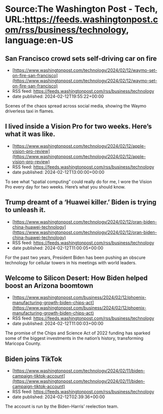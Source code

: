 # Source:The Washington Post - Tech, URL:https://feeds.washingtonpost.com/rss/business/technology, language:en-US

## San Francisco crowd sets self-driving car on fire
 - [https://www.washingtonpost.com/technology/2024/02/12/waymo-set-on-fire-san-francisco](https://www.washingtonpost.com/technology/2024/02/12/waymo-set-on-fire-san-francisco)
 - RSS feed: https://feeds.washingtonpost.com/rss/business/technology
 - date published: 2024-02-12T19:55:22+00:00

Scenes of the chaos spread across social media, showing the Waymo driverless taxi in flames.

## I lived inside a Vision Pro for two weeks. Here’s what it was like.
 - [https://www.washingtonpost.com/technology/2024/02/12/apple-vision-pro-review](https://www.washingtonpost.com/technology/2024/02/12/apple-vision-pro-review)
 - RSS feed: https://feeds.washingtonpost.com/rss/business/technology
 - date published: 2024-02-12T13:00:00+00:00

To see what “spatial computing” could really do for me, I wore the Vision Pro every day for two weeks. Here’s what you should know.

## Trump dreamt of a ‘Huawei killer.’ Biden is trying to unleash it.
 - [https://www.washingtonpost.com/technology/2024/02/12/oran-biden-china-huawei-technology](https://www.washingtonpost.com/technology/2024/02/12/oran-biden-china-huawei-technology)
 - RSS feed: https://feeds.washingtonpost.com/rss/business/technology
 - date published: 2024-02-12T11:00:05+00:00

For the past two years, President Biden has been pushing an obscure technology for cellular towers in his meetings with world leaders.

## Welcome to Silicon Desert: How Biden helped boost an Arizona boomtown
 - [https://www.washingtonpost.com/business/2024/02/12/phoenix-manufacturing-growth-biden-chips-act](https://www.washingtonpost.com/business/2024/02/12/phoenix-manufacturing-growth-biden-chips-act)
 - RSS feed: https://feeds.washingtonpost.com/rss/business/technology
 - date published: 2024-02-12T11:00:03+00:00

The promise of the Chips and Science Act of 2022 funding has sparked some of the biggest investments in the nation’s history, transforming Maricopa County.

## Biden joins TikTok
 - [https://www.washingtonpost.com/technology/2024/02/11/biden-campaign-tiktok-account](https://www.washingtonpost.com/technology/2024/02/11/biden-campaign-tiktok-account)
 - RSS feed: https://feeds.washingtonpost.com/rss/business/technology
 - date published: 2024-02-12T02:39:36+00:00

The account is run by the Biden-Harris’ reelection team.

